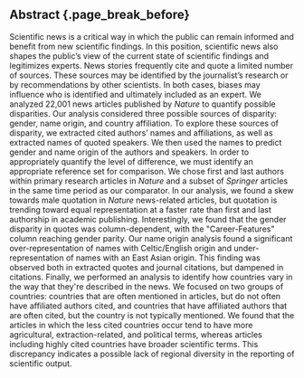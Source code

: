 ## Abstract {.page_break_before}

Scientific news is a critical way in which the public can remain informed and benefit from new scientific findings.
In this position, scientific news also shapes the public’s view of the current state of scientific findings and legitimizes experts.
News stories frequently cite and quote a limited number of sources.
These sources may be identified by the journalist’s research or by recommendations by other scientists.
In both cases, biases may influence who is identified and ultimately included as an expert.
We analyzed 22,001 news articles published by _Nature_ to quantify possible disparities.
Our analysis considered three possible sources of disparity: gender, name origin, and country affiliation.
To explore these sources of disparity, we extracted cited authors’ names and affiliations, as well as extracted names of quoted speakers.
We then used the names to predict gender and name origin of the authors and speakers. <!-- maybe add caveat here -->
In order to appropriately quantify the level of difference, we must identify an appropriate reference set for comparison.
We chose first and last authors within primary research articles in _Nature_ and a subset of _Springer_ articles in the same time period as our comparator.
In our analysis, we found a skew towards male quotation in _Nature_ news-related articles, but quotation is trending toward equal representation at a faster rate than first and last authorship in academic publishing.
Interestingly, we found that the gender disparity in quotes was column-dependent, with the "Career-Features" column reaching gender parity.
Our name origin analysis found a significant over-representation of names with Celtic/English origin and under-representation of names with an East Asian origin.
This finding was observed both in extracted quotes and journal citations, but dampened in citations.
Finally, we performed an analysis to identify how countries vary in the way that they're described in the news.
We focused on two groups of countries: countries that are often mentioned in articles, but do not often have affiliated authors cited, and countries that have affiliated authors that are often cited, but the country is not typically mentioned.
We found that the articles in which the less cited countries occur tend to have more agricultural, extraction-related, and political terms, whereas articles including highly cited countries have broader scientific terms.
This discrepancy indicates a possible lack of regional diversity in the reporting of scientific output.
